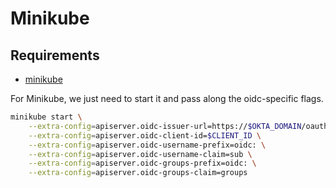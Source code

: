 # Minikube

## Requirements

- [minikube](https://github.com/kubernetes/minikube#installation)

For Minikube, we just need to start it and pass along the oidc-specific flags.

```sh
minikube start \
    --extra-config=apiserver.oidc-issuer-url=https://$OKTA_DOMAIN/oauth2/default \
    --extra-config=apiserver.oidc-client-id=$CLIENT_ID \
    --extra-config=apiserver.oidc-username-prefix=oidc: \
    --extra-config=apiserver.oidc-username-claim=sub \
    --extra-config=apiserver.oidc-groups-prefix=oidc: \
    --extra-config=apiserver.oidc-groups-claim=groups
```
